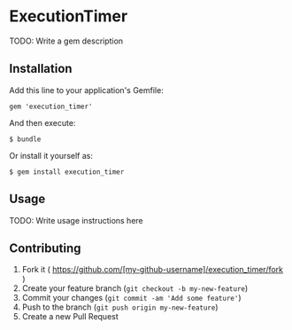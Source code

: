 # ExecutionTimer

TODO: Write a gem description

## Installation

Add this line to your application's Gemfile:

    gem 'execution_timer'

And then execute:

    $ bundle

Or install it yourself as:

    $ gem install execution_timer

## Usage

TODO: Write usage instructions here

## Contributing

1. Fork it ( https://github.com/[my-github-username]/execution_timer/fork )
2. Create your feature branch (`git checkout -b my-new-feature`)
3. Commit your changes (`git commit -am 'Add some feature'`)
4. Push to the branch (`git push origin my-new-feature`)
5. Create a new Pull Request
